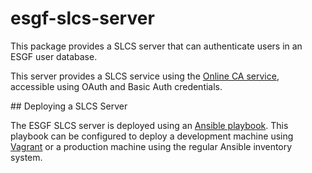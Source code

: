 # esgf-slcs-server

This package provides a SLCS server that can authenticate users in an ESGF user database.

This server provides a SLCS service using the [Online CA service](https://github.com/cedadev/online_ca_service),
accessible using OAuth and Basic Auth credentials.


## Deploying a SLCS Server

The ESGF SLCS server is deployed using an [Ansible playbook](https://www.ansible.com/).
This playbook can be configured to deploy a development machine using [Vagrant](https://www.vagrantup.com/)
or a production machine using the regular Ansible inventory system.
